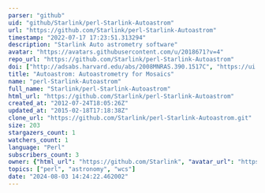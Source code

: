 ```yaml
---
parser: "github"
uid: "github/Starlink/perl-Starlink-Autoastrom"
url: "https://github.com/Starlink/perl-Starlink-Autoastrom"
timestamp: "2022-07-17 17:23:51.313294"
description: "Starlink Auto astrometry software"
avatar: "https://avatars.githubusercontent.com/u/2018671?v=4"
repo_url: "https://github.com/Starlink/perl-Starlink-Autoastrom"
doi: ["http://adsabs.harvard.edu/abs/2008MNRAS.390.1517C", "https://ui.adsabs.harvard.edu/abs/2014ascl.soft06004C/abstract"]
title: "Autoastrom: Autoastrometry for Mosaics"
name: "perl-Starlink-Autoastrom"
full_name: "Starlink/perl-Starlink-Autoastrom"
html_url: "https://github.com/Starlink/perl-Starlink-Autoastrom"
created_at: "2012-07-24T18:05:26Z"
updated_at: "2015-02-18T17:18:38Z"
clone_url: "https://github.com/Starlink/perl-Starlink-Autoastrom.git"
size: 203
stargazers_count: 1
watchers_count: 1
language: "Perl"
subscribers_count: 3
owner: {"html_url": "https://github.com/Starlink", "avatar_url": "https://avatars.githubusercontent.com/u/2018671?v=4", "login": "Starlink", "type": "Organization"}
topics: ["perl", "astronomy", "wcs"]
date: "2024-08-03 14:24:22.462002"
---
```

